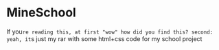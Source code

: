 # MineSchool
If you`re reading this, at first "wow" how did you find this?
second: yeah, it`s just my rar with some html+css code for my school project
